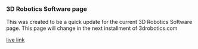 ### 3D Robotics Software page
This was created to be a quick update for the current 3D Robotics Software page. This page will change in the next installment of 3drobotics.com 

[live link](http://3drobotics.com/software/)
